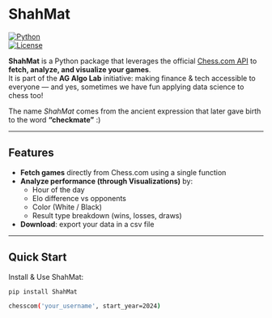 # ShahMat

[![Python](https://img.shields.io/badge/Python-3.9%2B-blue.svg)](https://www.python.org/)  
[![License](https://img.shields.io/badge/License-MIT-green.svg)](LICENSE)

**ShahMat** is a Python package that leverages the official [Chess.com API](https://www.chess.com/news/view/published-data-api) to **fetch, analyze, and visualize your games**.  
It is part of the **AG Algo Lab** initiative: making finance & tech accessible to everyone — and yes, sometimes we have fun applying data science to chess too!

The name *ShahMat* comes from the ancient expression that later gave birth to the word **“checkmate”** :)  

---

## Features

- **Fetch games** directly from Chess.com using a single function
- **Analyze performance (through Visualizations)** by:
  - Hour of the day
  - Elo difference vs opponents
  - Color (White / Black)
  - Result type breakdown (wins, losses, draws)
- **Download**: export your data in a csv file

---

## Quick Start

Install & Use ShahMat:
```bash
pip install ShahMat

chesscom('your_username', start_year=2024)
